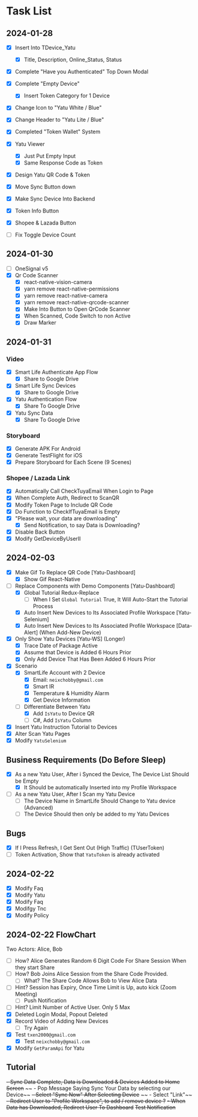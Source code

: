 # Task List

## 2024-01-28

- [x] Insert Into TDevice_Yatu
  - [x] Title, Description, Online_Status, Status
- [x] Complete "Have you Authenticated" Top Down Modal
- [x] Complete "Empty Device"
  - [x] Insert Token Category for 1 Device
- [x] Change Icon to "Yatu White / Blue"
- [x] Change Header to "Yatu Lite / Blue"

- [x] Completed "Token Wallet" System
- [x] Yatu Viewer
  - [x] Just Put Empty Input
  - [x] Same Response Code as Token
- [x] Design Yatu QR Code & Token

- [x] Move Sync Button down
- [x] Make Sync Device Into Backend
- [x] Token Info Button
- [x] Shopee & Lazada Button
- [ ] Fix Toggle Device Count

## 2024-01-30

- [ ] OneSignal v5
- [x] Qr Code Scanner
  - [x] react-native-vision-camera
  - [x] yarn remove react-native-permissions
  - [x] yarn remove react-native-camera
  - [x] yarn remove react-native-qrcode-scanner
  - [x] Make Into Button to Open QrCode Scanner
  - [x] When Scanned, Code Switch to non Active
  - [x] Draw Marker

## 2024-01-31

### Video

- [x] Smart Life Authenticate App Flow
  - [x] Share to Google Drive
- [x] Smart Life Sync Devices
  - [x] Share to Google Drive
- [x] Yatu Authentication Flow
  - [x] Share To Google Drive
- [x] Yatu Sync Data
  - [x] Share To Google Drive

### Storyboard

- [x] Generate APK For Android
- [x] Generate TestFlight for iOS
- [x] Prepare Storyboard for Each Scene (9 Scenes)

### Shopee / Lazada Link

- [x] Automatically Call CheckTuyaEmail When Login to Page
- [x] When Complete Auth, Redirect to ScanQR
- [x] Modify Token Page to Include QR Code
- [x] Do Function to CheckIfTuyaEmail is Empty
- [x] "Please wait, your data are downloading"
  - [x] Send Notification, to say Data is Downloading?

- [x] Disable Back Button
- [x] Modify GetDeviceByUserII

## 2024-02-03

- [x] Make Gif To Replace QR Code [Yatu-Dashboard]
  - [x] Show Gif React-Native
- [ ] Replace Components with Demo Components [Yatu-Dashboard]
  - [x] Global Tutorial Redux-Replace
    - [ ] When I Set `Global Tutorial` True, It Will Auto-Start the Tutorial Process
  - [x] Auto Insert New Devices to Its Associated Profile Workspace [Yatu-Selenium]
  - [x] Auto Insert New Devices to Its Associated Profile Workspace [Data-Alert] (When Add-New Device)
- [x] Only Show Yatu Devices [Yatu-WS] (Longer)
  - [x] Trace Date of Package Active
  - [x] Assume that Device is Added 6 Hours Prior
  - [x] Only Add Device That Has Been Added 6 Hours Prior
- [x] Scenario
  - [x] SmartLife Account with 2 Device
    - [x] Email: `neixchobby@gmail.com`
    - [x] Smart IR
    - [x] Temperature & Humidity Alarm
    - [x] Get Device Information
  - [ ] Differentiate Between Yatu
    - [x] Add `IsYatu` to Device QR
    - [ ] C#, Add `IsYatu` Column

- [x]  Insert Yatu Instruction Tutorial to Devices
- [x]  Alter Scan Yatu Pages
- [x]  Modify `YatuSelenium`

## Business Requirements (Do Before Sleep)

- [x] As a new Yatu User, After i Synced the Device, The Device List Should be Empty
  - [x] It Should be automatically Inserted into my Profile Workspace
- [ ] As a new Yatu User, After I Scan my Yatu Device
  - [ ] The Device Name in SmartLife Should Change to Yatu device (Advanced)
  - [ ] The Device Should then only be added to my Yatu Devices

## Bugs

- [x] If I Press Refresh, I Get Sent Out (High Traffic) (TUserToken)
- [ ] Token Activation, Show that `YatuToken` is already activated

## 2024-02-22

- [x] Modify Faq
- [x] Modify Yatu
- [x] Modify Faq
- [x] Modifgy Tnc
- [x] Modify Policy

## 2024-02-22 FlowChart

Two Actors: Alice, Bob

- [ ] How? Alice Generates Random 6 Digit Code For Share Session When they start Share
- [ ] How? Bob Joins Alice Session from the Share Code Provided.
  - [ ] What? The Share Code Allows Bob to View Alice Data
- [ ] Hint? Session has Expiry, Once Time Limit is Up, auto kick (Zoom Meeting)
  - [ ] Push Notification
- [ ] Hint? Limit Number of Active User. Only 5 Max
- [x] Deleted Login Modal, Popout Deleted
- [x] Record Video of Adding New Devices
  - [ ] Try Again
- [x] Test `txen2000@gmail.com`
  - [x] Test `neixchobby@gmail.com`
- [x] Modify `GetParamApi` for Yatu

## Tutorial

~~- Sync Data Complete, Data is Downloaded & Devices Added to Home Screen~~
~~  - Pop Message Saying Sync Your Data by selecting our Device~~
~~- Select "Sync Now" After Selecting Device~~
~~  - Select "Link"~~
~~- Redirect User to "Profile Workspace", to add / remove device ?~~
~~- When Data has Downloaded, Redirect User To Dashboard~~
~~Test Notification~~
